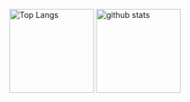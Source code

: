 <p align="left"> 
  <img alt="Top Langs" height="150px" src="https://github-readme-stats.vercel.app/api/top-langs/?username=enomotoryota&layout=compact&show_icons=true&theme=onedark" />
  <img alt="github stats" height="150px" src="https://github-readme-stats.vercel.app/api?username=enomotoryota&theme=onedark&show_icons=ture" />
</p>
